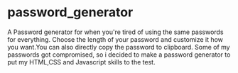 # password_generator
A Password generator for when you're tired of using the same passwords for everything. 
Choose the length of your password and customize it how you want.You can also directly copy the password to clipboard.
Some of my passwords got compromised, so i decided to make a password generator to put my HTML,CSS and Javascript skills to the test.
